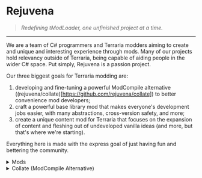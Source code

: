 # Rejuvena

> *Redefining tModLoader, one unfinished project at a time.*

---

We are a team of C# programmers and Terraria modders aiming to create and unique and interesting experience through mods. Many of our projects hold relevancy outside of Terraria, being capable of aiding people in the wider C# space. Put simply, Rejuvena is a passion project.

Our three biggest goals for Terraria modding are:
1. developing and fine-tuning a powerful ModCompile alternative ((rejuvena/collate)[https://github.com/rejuvena/collate]) to better convenience mod developers;
2. craft a powerful base library mod that makes everyone's development jobs easier, with many abstractions, cross-version safety, and more;
2. create a unique content mod for Terraria that focuses on the expansion of content and fleshing out of undeveloped vanilla ideas (and more, but that's where we're starting).

Everything here is made with the express goal of just having fun and bettering the community.

<details>
  <summary>Mods</summary>
  
  ## Mods
  
  Mods for Terraria that simply just work, no questions asked.
  
  #### [rejuvena/rejuvena](https://github.com/rejuvena/rejuvena)
  
  The main 1.4 Terraria content mod that shares our namesake.
  
  #### [rejuvena/ad-libitum](https://github.com/rejuvena/ad-libitum)
  
  A configurability-focused do-it-all Terraria quality-of-life mod.
  
  ...
</details>

<details>
  <summary>Collate (ModCompile Alternative)</summary>
  
  ## Collate Build Toolchain
  
  A powerful, convenient alternative to the tModLoader build toolchain (ModCompile).
  
  #### [rejuvena/collate](https://github.com/rejuvena/collate)
  
  The main Collate project.
  
  ...
</details>

<!-- <details>
  <summary>Libraries TODO PUT THEM IN MODS IDK</summary>
</details>

## Mod Libraries/Utilities
Mod libraries and utility programs aiming to enhance mod development and programmer quality-of-life.

#### [tea-framework](https://github.com/rejuvena/tea-framework)
A framework for modding built on top of tModLoader, abstracts a lot of fickle features and implementations away in order to provide stability for modders. Adds in numerous additional features as well, which will be supported through updates that mods will not have to worry about.

#### [fluent](https://github.com/rejuvena/fluent)
**Currently postponed.**
A library for adding in custom modded liquids.

#### [build-configurer](https://github.com/rejuvena/build-configurer)
Designed for the collate toolchain, build-configurer is a simple tool for generating build.txt files.

TODO: Terraprisma is DEAD.
## Terraprisma
The bootstrapper project.

#### [terraprisma](https://github.com/rejuvena/terraprisma)
A bootstrapper designed for single-loading advanced patch-heavy mods. Similar to injecting mods such as OptiFine for Minecraft. These are capable of transforming the entire game prior to the assembly being properly loaded. -->

